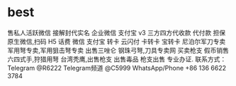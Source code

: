 # best
售私人活跃微信  接解封代实名  企业微信 支付宝 v3  三方四方代收款 代付款 担保 原生微信,扫码 H5 话费 微信 支付宝 转卡 云闪付 卡转卡 宝转卡 尼泊尔军刀专卖 军用弩专卖,军用狙击弩专卖 出售三唑仑 钢珠弓弩,刀具专卖网 买卖枪支 假币销售 六四式手,狩猎用弩 台湾秃鹰,出售枪支 出售毒品 枪支出售 专业办证.   联系方式： Telegram @R6222 Telegram频道 @C5999  WhatsApp/Phone +86 136 6622 3784
